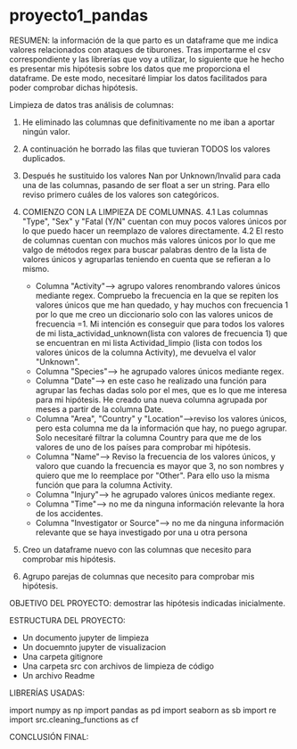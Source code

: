 # proyecto1_pandas

RESUMEN: la información de la que parto es un dataframe que me indica valores relacionados con ataques de tiburones.
Tras importarme el csv correspondiente y las librerías que voy a utilizar, lo siguiente que he hecho es presentar mis hipótesis sobre los datos que me proporciona el dataframe. De este modo, necesitaré limpiar los datos facilitados para poder comprobar dichas hipótesis.

   Limpieza de datos tras análisis de columnas:
   1. He eliminado las columnas que definitivamente no me iban a aportar ningún valor.
   2. A continuación he borrado las filas que tuvieran TODOS los valores duplicados.
   3. Después he sustituido los valores Nan por Unknown/Invalid para cada una de las columnas, pasando de ser float a ser un string. Para ello reviso primero cuáles de los valores son categóricos.
   4. COMIENZO CON LA LIMPIEZA DE COMLUMNAS.
    4.1 Las columnas "Type", "Sex" y "Fatal (Y/N" cuentan con muy pocos valores únicos por lo que puedo hacer un reemplazo de valores directamente.
    4.2 El resto de columnas cuentan con muchos más valores únicos por lo que me valgo de métodos regex para buscar palabras dentro de la lista de valores únicos y agruparlas teniendo en cuenta que se refieran a lo mismo.
        - Columna "Activity"--> agrupo valores renombrando valores únicos mediante regex. Compruebo la frecuencia en la que se repiten los valores únicos que me han quedado, y hay muchos con frecuencia 1 por lo que me creo un diccionario solo con las valores unicos de frecuencia =1. Mi intención es conseguir que para todos los valores de mi lista_actividad_unknown(lista con valores de frecuencia 1) que se encuentran en mi lista Actividad_limpio (lista con todos los valores únicos de la columna Activity), me devuelva el valor "Unknown".
        - Columna "Species"--> he agrupado valores únicos mediante regex.
        - Columna "Date"--> en este caso he realizado una función para agrupar las fechas dadas solo por el mes, que es lo que me interesa para mi hipótesis. He creado una nueva columna agrupada por meses a partir de la columna Date.
        - Columna "Area", "Country" y "Location"-->reviso los valores únicos, pero esta columna me da la información que hay, no puego agrupar. Solo necesitaré filtrar la columna Country para que me de los valores de uno de los países para comprobar mi hipótesis.
        - Columna "Name"--> Reviso la frecuencia de los valores únicos, y valoro que cuando la frecuencia es mayor que 3, no son nombres y quiero que me lo reemplace por "Other". Para ello uso la misma función que para la columna Activity.
        - Columna "Injury"--> he agrupado valores únicos mediante regex.
        - Columna "Time"--> no me da ninguna información relevante la hora de los accidentes.
        - Columna "Investigator or Source"--> no me da ninguna información relevante que se haya investigado por una u otra persona
        
   5. Creo un dataframe nuevo con las columnas que necesito para comprobar mis hipótesis.
   6. Agrupo parejas de columnas que necesito para comprobar mis hipótesis.
    
OBJETIVO DEL PROYECTO: demostrar las hipótesis indicadas inicialmente.

ESTRUCTURA DEL PROYECTO: 
- Un documento jupyter de limpieza 
- Un docuemnto jupyter de visualizacion
- Una carpeta gitignore
- Una carpeta src con archivos de limpieza de código
- Un archivo Readme

LIBRERÍAS USADAS:

import numpy as np
import pandas as pd
import seaborn as sb
import re
import src.cleaning_functions as cf

CONCLUSIÓN FINAL: